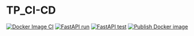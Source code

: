 # TP_CI-CD

[![Docker Image CI](https://github.com/ErtKid/TP_CI-CD/actions/workflows/dockerImage.yml/badge.svg)](https://github.com/ErtKid/TP_CI-CD/actions/workflows/dockerImage.yml)
[![FastAPI run](https://github.com/ErtKid/TP_CI-CD/actions/workflows/run.yml/badge.svg)](https://github.com/ErtKid/TP_CI-CD/actions/workflows/run.yml)
[![FastAPI test](https://github.com/ErtKid/TP_CI-CD/actions/workflows/test.yml/badge.svg)](https://github.com/ErtKid/TP_CI-CD/actions/workflows/test.yml)
[![Publish Docker image](https://github.com/ErtKid/TP_CI-CD/actions/workflows/push-docker.yml/badge.svg)](https://github.com/ErtKid/TP_CI-CD/actions/workflows/push-docker.yml)
